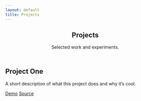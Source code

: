 ```yaml
---
layout: default
title: Projects
---
```

<section class="space-y-6">
  <header>
    <h1 class="text-3xl font-semibold tracking-tight">Projects</h1>
    <p class="text-muted-foreground">Selected work and experiments.</p>
  </header>
  <div class="grid gap-4 sm:grid-cols-2">
    <!-- Example project card -->
    <article class="rounded-lg border border-border p-4 hover:bg-accent">
      <h2 class="font-medium">Project One</h2>
      <p class="text-sm text-muted-foreground">A short description of what this project does and why it’s cool.</p>
      <div class="mt-3 flex gap-3 text-xs">
        <a class="rounded-md border border-border px-2 py-1 hover:bg-secondary" href="#">Demo</a>
        <a class="rounded-md border border-border px-2 py-1 hover:bg-secondary" href="#">Source</a>
      </div>
    </article>
  </div>
</section>
